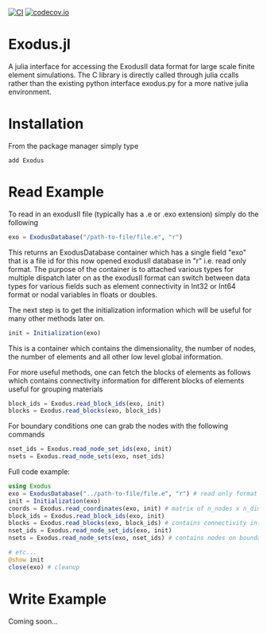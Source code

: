 [![CI](https://github.com/cmhamel/Exodus.jl/actions/workflows/ci.yml/badge.svg)](https://github.com/cmhamel/Exodus.jl/actions/workflows/ci.yml)
[![codecov.io](http://codecov.io/github/cmhamel/Exodus.jl/coverage.svg?branch=master)](http://codecov.io/github/cmhamel/Exodus.jl?branch=master)

# Exodus.jl
A julia interface for accessing the ExodusII data format for large scale finite element simulations. The C library is directly called through julia ccalls rather than the existing python interface exodus.py for a more native julia environment. 

# Installation
From the package manager simply type
```
add Exodus
```
# Read Example
To read in an exodusII file (typically has a .e or .exo extension) simply do the following

```julia
exo = ExodusDatabase("/path-to-file/file.e", "r")
```
This returns an ExodusDatabase container which has a single field "exo" that is a file id for this now opened exodusII database in "r" i.e. read only format. The purpose of the container is to attached various types for multiple dispatch later on as the exodusII format can switch between data types for various fields such as element connectivity in Int32 or Int64 format or nodal variables in floats or doubles.

The next step is to get the initialization information which will be useful for many other methods later on.
```julia
init = Initialization(exo)
```
This is a container which contains the dimensionality, the number of nodes, the number of elements and all other low level global information. 

For more useful methods, one can fetch the blocks of elements as follows which contains connectivity information for different blocks of elements useful for grouping materials
```julia
block_ids = Exodus.read_block_ids(exo, init)
blocks = Exodus.read_blocks(exo, block_ids)
```
For boundary conditions one can grab the nodes with the following commands
```julia
nset_ids = Exodus.read_node_set_ids(exo, init)
nsets = Exodus.read_node_sets(exo, nset_ids)
```

Full code example:
```julia
using Exodus
exo = ExodusDatabase("../path-to-file/file.e", "r") # read only format
init = Initialization(exo)
coords = Exodus.read_coordinates(exo, init) # matrix of n_nodes x n_dim
block_ids = Exodus.read_block_ids(exo, init)
blocks = Exodus.read_blocks(exo, block_ids) # contains connectivity information
nset_ids = Exodus.read_node_set_ids(exo, init)
nsets = Exodus.read_node_sets(exo, nset_ids) # contains nodes on boundaries

# etc...
@show init
close(exo) # cleanup
```

# Write Example
Coming soon...
